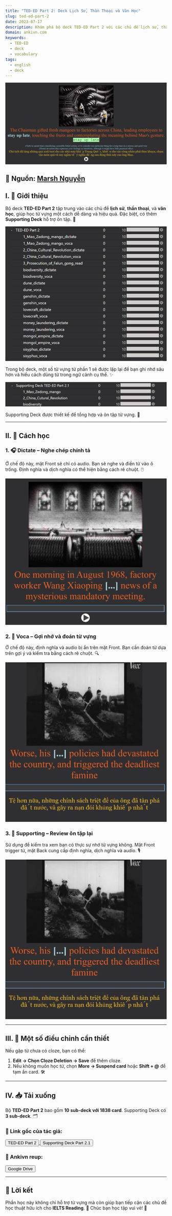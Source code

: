 ```yaml
---
title: "TED-ED Part 2: Deck Lịch Sử, Thần Thoại và Văn Học"
slug: ted-ed-part-2
date: 2023-07-17
description: Khám phá bộ deck TED-ED Part 2 với các chủ đề lịch sử, thần thoại và văn học, hỗ trợ học từ vựng một cách hiệu quả.
domain: ankivn.com
keywords:
  - TED-ED
  - deck
  - vocabulary
tags:
  - english
  - deck
---
```


![](../../static/images/Pasted%20image%2020250122001349.png)

<!--truncate-->

## 📌 Nguồn: [Marsh Nguyễn](https://www.facebook.com/groups/ankivocabulary/posts/1382091965883790/)

## I. 🌟 Giới thiệu

Bộ deck **TED-ED Part 2** tập trung vào các chủ đề **lịch sử**, **thần thoại**, và **văn học**, giúp học từ vựng một cách dễ dàng và hiệu quả. Đặc biệt, có thêm **Supporting Deck** hỗ trợ ôn tập. 🧠

![](../../static/images/Pasted%20image%2020250122001356.png)

Trong bộ deck, một số từ vựng từ phần 1 sẽ được lặp lại để bạn ghi nhớ sâu hơn và hiểu cách dùng từ trong ngữ cảnh cụ thể. ✨

![](../../static/images/Pasted%20image%2020250122001401.png)

Supporting Deck được thiết kế để tổng hợp và ôn tập từ vựng. 🔄

---

## II. 📖 Cách học

### 1. 🎧 Dictate – Nghe chép chính tả

Ở chế độ này, mặt Front sẽ chỉ có audio. Bạn sẽ nghe và điền từ vào ô trống. Định nghĩa và dịch nghĩa có thể hiện bằng cách rê chuột. 🖱️

![Dictate Mode](../../static/images/Pasted%20image%2020250122001407.png)

### 2. 🧩 Voca – Gợi nhớ và đoán từ vựng

Ở chế độ này, định nghĩa và audio bị ẩn trên mặt Front. Bạn cần đoán từ dựa trên gợi ý và kiểm tra bằng cách rê chuột. 🔍

![Voca Mode](../../static/images/Pasted%20image%2020250122001418.png)

### 3. 📝 Supporting – Review ôn tập lại

Sử dụng để kiểm tra xem bạn có thực sự nhớ từ vựng không. Mặt Front trigger từ, mặt Back cung cấp định nghĩa, dịch nghĩa và audio. 🎙️

![Supporting Mode](../../static/images/Pasted%20image%2020250122001426.png)

---

## III. 🔧 Một số điều chỉnh cần thiết

Nếu gặp từ chưa có cloze, bạn có thể:

1. **Edit -> Chọn Cloze Deletion -> Save** để thêm cloze.
2. Nếu không muốn học từ, chọn **More -> Suspend card** hoặc **Shift + @** để tạm ẩn card. 🛠️

---

## IV. 📥 Tải xuống

Bộ **TED-ED Part 2** bao gồm **10 sub-deck với 1838 card**. Supporting Deck có **3 sub-deck**. 🗂️

### 🔗 Link gốc của tác giả:
<div style={{display: 'flex', justifyContent: 'left', gap: '20px'}}>
  <a href="https://www.mediafire.com/file/pfp52ok2wrkinow/TED-ED+Part+2.apkg/file" target="_blank">
    <button class="buttonPrimary" type="button">TED-ED Part 2</button>
  </a>
  <a href="https://www.mediafire.com/file/x7865ja2m2xews0/Supporting+Deck+TED-ED+Part+2.1.apkg/file" target="_blank">
    <button class="buttonPrimary" type="button">Supporting Deck Part 2.1</button>
  </a>
</div>

### 🔄 Ankivn reup:
<div style={{display: 'flex', justifyContent: 'left', gap: '20px'}}> 
  <a href="https://drive.google.com/drive/folders/1qOYqk6ECVQHn9_55CkTKfKVwLke0Sg7K?usp=drive_link"> 
    <button class="buttonPrimary" type="button">Google Drive</button> 
  </a> 
</div>

---

## 💬 Lời kết

Phần học này không chỉ hỗ trợ từ vựng mà còn giúp bạn tiếp cận các chủ đề học thuật hữu ích cho **IELTS Reading**. 🎯 Chúc bạn học tập vui vẻ! 🥳